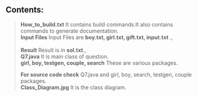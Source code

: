 ## Contents:
><b>How_to_build.txt</b> It contains build commands.It also contains commands to generate documentation.
><br><b>Input Files</b> Input Files are <b>boy.txt, girl.txt, gift.txt, input.txt </b>.,<br>
><br><b>Result</b> Result is in <b>sol.txt</b>.,<br>
><b>Q7.java</b> It is main class of question.
><br><b>girl, boy, testgen, couple, search</b> These are various packages.
>
><b>For source code check</b> Q7.java and girl, boy, search, testgen, couple packages.
><br><b>Class_Diagram.jpg</b> It is the class diagram.
